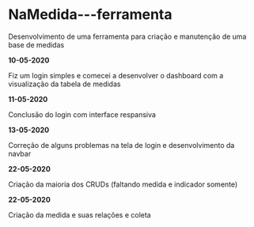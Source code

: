# NaMedida---ferramenta
Desenvolvimento de uma ferramenta para criação e manutenção de uma base de medidas

**10-05-2020**

Fiz um login simples e comecei a desenvolver o dashboard com a visualização da tabela de medidas

**11-05-2020**

Conclusão do login com interface respansiva

**13-05-2020**

Correção de alguns problemas na tela de login e desenvolvimento da navbar

**22-05-2020**

Criação da maioria dos CRUDs (faltando medida e indicador somente)

**22-05-2020**

Criação da medida e suas relações e coleta